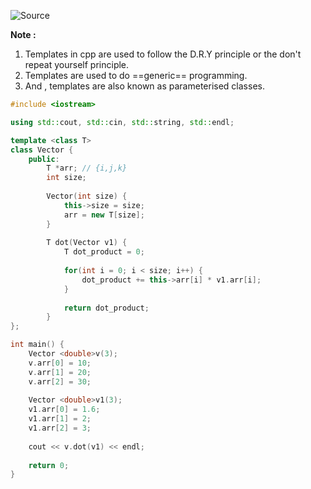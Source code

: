 ![Source](https://youtu.be/kKJeekDKU30?list=PLu0W_9lII9agpFUAlPFe_VNSlXW5uE0YL)

**Note :**
1. Templates in cpp are used to follow the D.R.Y principle or the don't repeat yourself principle.
2. Templates are used to do ==generic== programming.
3. And , templates are also known as parameterised classes.

```cpp
#include <iostream>

using std::cout, std::cin, std::string, std::endl;

template <class T>
class Vector {
	public:
		T *arr; // {i,j,k}
		int size;
		
		Vector(int size) {
			this->size = size;
			arr = new T[size];
		}
		
		T dot(Vector v1) {
			T dot_product = 0;
			
			for(int i = 0; i < size; i++) {
				dot_product += this->arr[i] * v1.arr[i];
			}
					
			return dot_product;
		}
};

int main() {
	Vector <double>v(3);
	v.arr[0] = 10;
	v.arr[1] = 20;
	v.arr[2] = 30;
	
	Vector <double>v1(3);
	v1.arr[0] = 1.6;
	v1.arr[1] = 2;
	v1.arr[2] = 3;
	
	cout << v.dot(v1) << endl;
	
	return 0;
}
```
